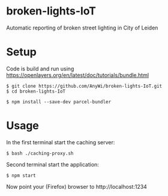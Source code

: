 # broken-lights-IoT
Automatic reporting of broken street lighting in City of Leiden

# Setup
Code is build and run using https://openlayers.org/en/latest/doc/tutorials/bundle.html

    $ git clone https://github.com/AnyWi/broken-lights-IoT.git
    $ cd broken-lights-IoT
  
    $ npm install --save-dev parcel-bundler
  
# Usage
In the first terminal start the caching server:

    $ bash ./caching-proxy.sh
  
Second terminal start the application:

    $ npm start
  
Now point your (Firefox) browser to http://localhost:1234
